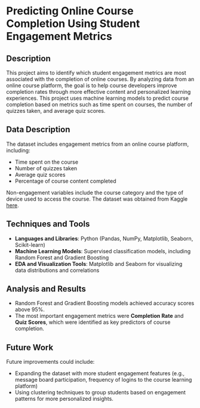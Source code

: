 # Predicting Online Course Completion Using Student Engagement Metrics

## Description
This project aims to identify which student engagement metrics are most associated with the completion of online courses.
By analyzing data from an online course platform, the goal is to help course developers improve completion rates through more effective content and personalized learning experiences.
This project uses machine learning models to predict course completion based on metrics such as time spent on courses, the number of quizzes taken, and average quiz scores.

## Data Description
The dataset includes engagement metrics from an online course platform, including:
* Time spent on the course
* Number of quizzes taken
* Average quiz scores
* Percentage of course content completed

Non-engagement variables include the course category and the type of device used to access the course.
The dataset was obtained from Kaggle [here](https://www.kaggle.com/datasets/rabieelkharoua/predict-online-course-engagement-dataset).

## Techniques and Tools
* **Languages and Libraries**: Python (Pandas, NumPy, Matplotlib, Seaborn, Scikit-learn)
* **Machine Learning Models**: Supervised classification models, including Random Forest and Gradient Boosting
* **EDA and Visualization Tools**: Matplotlib and Seaborn for visualizing data distributions and correlations

## Analysis and Results
* Random Forest and Gradient Boosting models achieved accuracy scores above 95%.
* The most important engagement metrics were **Completion Rate** and **Quiz Scores**, which were identified as key predictors of course completion.

## Future Work
Future improvements could include:
* Expanding the dataset with more student engagement features (e.g., message board participation, frequency of logins to the course learning platform)
* Using clustering techniques to group students based on engagement patterns for more personalized insights.
